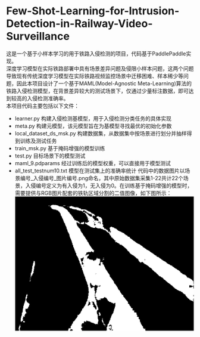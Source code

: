 # Few-Shot-Learning-for-Intrusion-Detection-in-Railway-Video-Surveillance
这是一个基于小样本学习的用于铁路入侵检测的项目，代码基于PaddlePaddle实现。  
深度学习模型在实际铁路部署中具有场景差异问题及侵限小样本问题，这两个问题导致现有传统深度学习模型在实际铁路视频监控场景中迁移困难、样本稀少等问题，因此本项目设计了一个基于MAML(Model-Agnostic Meta-Learning)算法的铁路入侵检测模型，在背景差异较大的测试场景下，仅通过少量标注数据，即可达到较高的入侵检测准确率。  
本项目代码主要包括以下文件：  
* learner.py 构建入侵检测基模型，用于入侵检测分类任务的具体实现
* meta.py 构建元模型，该元模型旨在为基模型寻找最优的初始化参数
* local_dataset_ds_msk.py 构建数据集，从数据集中按场景进行划分并抽样得到训练及测试任务
* train_msk.py 基于掩码增强的模型训练
* test.py 目标场景下的模型测试
* maml_9.pdparams 经过训练后的模型权重，可以直接用于模型测试
* all_test_testnum10.txt 模型在测试集上的准确率统计
代码中的数据图片以场景编号_入侵编号_图片编号.png命名，其中原始数据集采集1-22共计22个场景，入侵编号定义为有入侵为1，无入侵为0。在训练基于掩码增强的模型时，需要提供与RGB图片配套的铁轨区域分割的二值图像，如下图所示：
![image](https://github.com/guojiangyuan-1/Few-Shot-Learning-for-Intrusion-Detection-in-Railway-Video-Surveillance/blob/main/9_1_9.png)

